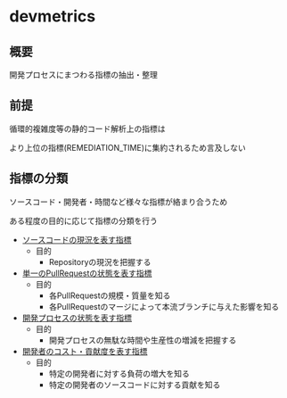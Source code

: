 # devmetrics

## 概要
開発プロセスにまつわる指標の抽出・整理

## 前提

循環的複雑度等の静的コード解析上の指標は

より上位の指標(REMEDIATION_TIME)に集約されるため言及しない

## 指標の分類

ソースコード・開発者・時間など様々な指標が絡まり合うため

ある程度の目的に応じて指標の分類を行う

- [ソースコードの現況を表す指標](metrics/sourcecode.tsv)
  - 目的
    - Repositoryの現況を把握する
- [単一のPullRequestの状態を表す指標](metrics/pullrequest.tsv)
  - 目的
    - 各PullRequestの規模・質量を知る
    - 各PullRequestのマージによって本流ブランチに与えた影響を知る
- [開発プロセスの状態を表す指標](metrics/pullrequests.tsv)
  - 目的
    - 開発プロセスの無駄な時間や生産性の増減を把握する
- [開発者のコスト・貢献度を表す指標](metrics/developer.tsv)
  - 目的
    - 特定の開発者に対する負荷の増大を知る
    - 特定の開発者のソースコードに対する貢献を知る